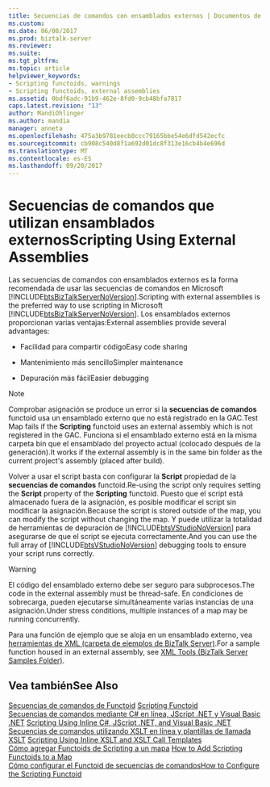 ```yaml
---
title: Secuencias de comandos con ensamblados externos | Documentos de Microsoft
ms.custom: 
ms.date: 06/08/2017
ms.prod: biztalk-server
ms.reviewer: 
ms.suite: 
ms.tgt_pltfrm: 
ms.topic: article
helpviewer_keywords:
- Scripting functoids, warnings
- Scripting functoids, external assemblies
ms.assetid: 0bdf6adc-91b9-462e-8fd0-9cb48bfa7817
caps.latest.revision: "13"
author: MandiOhlinger
ms.author: mandia
manager: anneta
ms.openlocfilehash: 475a3b9781eecb0ccc79165bbe54e6dfd542ecfc
ms.sourcegitcommit: cb908c540d8f1a692d01dc8f313e16cb4b4e696d
ms.translationtype: MT
ms.contentlocale: es-ES
ms.lasthandoff: 09/20/2017
---
```

# <a name="scripting-using-external-assemblies"></a><span data-ttu-id="19cb7-102">Secuencias de comandos que utilizan ensamblados externos</span><span class="sxs-lookup"><span data-stu-id="19cb7-102">Scripting Using External Assemblies</span></span>
<span data-ttu-id="19cb7-103">Las secuencias de comandos con ensamblados externos es la forma recomendada de usar las secuencias de comandos en Microsoft [!INCLUDE[btsBizTalkServerNoVersion](../includes/btsbiztalkservernoversion-md.md)].</span><span class="sxs-lookup"><span data-stu-id="19cb7-103">Scripting with external assemblies is the preferred way to use scripting in Microsoft [!INCLUDE[btsBizTalkServerNoVersion](../includes/btsbiztalkservernoversion-md.md)].</span></span> <span data-ttu-id="19cb7-104">Los ensamblados externos proporcionan varias ventajas:</span><span class="sxs-lookup"><span data-stu-id="19cb7-104">External assemblies provide several advantages:</span></span>  
  
-   <span data-ttu-id="19cb7-105">Facilidad para compartir código</span><span class="sxs-lookup"><span data-stu-id="19cb7-105">Easy code sharing</span></span>  
  
-   <span data-ttu-id="19cb7-106">Mantenimiento más sencillo</span><span class="sxs-lookup"><span data-stu-id="19cb7-106">Simpler maintenance</span></span>  
  
-   <span data-ttu-id="19cb7-107">Depuración más fácil</span><span class="sxs-lookup"><span data-stu-id="19cb7-107">Easier debugging</span></span>  
  
> [!NOTE]
>  <span data-ttu-id="19cb7-108">Comprobar asignación se produce un error si la **secuencias de comandos** functoid usa un ensamblado externo que no está registrado en la GAC.</span><span class="sxs-lookup"><span data-stu-id="19cb7-108">Test Map fails if the **Scripting** functoid uses an external assembly which is not registered in the GAC.</span></span> <span data-ttu-id="19cb7-109">Funciona si el ensamblado externo está en la misma carpeta bin que el ensamblado del proyecto actual (colocado después de la generación).</span><span class="sxs-lookup"><span data-stu-id="19cb7-109">It works if the external assembly is in the same bin folder as the current project's assembly (placed after build).</span></span>  
  
 <span data-ttu-id="19cb7-110">Volver a usar el script basta con configurar la **Script** propiedad de la **secuencias de comandos** functoid.</span><span class="sxs-lookup"><span data-stu-id="19cb7-110">Re-using the script only requires setting the **Script** property of the **Scripting** functoid.</span></span> <span data-ttu-id="19cb7-111">Puesto que el script está almacenado fuera de la asignación, es posible modificar el script sin modificar la asignación.</span><span class="sxs-lookup"><span data-stu-id="19cb7-111">Because the script is stored outside of the map, you can modify the script without changing the map.</span></span> <span data-ttu-id="19cb7-112">Y puede utilizar la totalidad de herramientas de depuración de [!INCLUDE[btsVStudioNoVersion](../includes/btsvstudionoversion-md.md)] para asegurarse de que el script se ejecuta correctamente.</span><span class="sxs-lookup"><span data-stu-id="19cb7-112">And you can use the full array of [!INCLUDE[btsVStudioNoVersion](../includes/btsvstudionoversion-md.md)] debugging tools to ensure your script runs correctly.</span></span>  
  
> [!WARNING]
>  <span data-ttu-id="19cb7-113">El código del ensamblado externo debe ser seguro para subprocesos.</span><span class="sxs-lookup"><span data-stu-id="19cb7-113">The code in the external assembly must be thread-safe.</span></span> <span data-ttu-id="19cb7-114">En condiciones de sobrecarga, pueden ejecutarse simultáneamente varias instancias de una asignación.</span><span class="sxs-lookup"><span data-stu-id="19cb7-114">Under stress conditions, multiple instances of a map may be running concurrently.</span></span>  
  
 <span data-ttu-id="19cb7-115">Para una función de ejemplo que se aloja en un ensamblado externo, vea [herramientas de XML (carpeta de ejemplos de BizTalk Server)](../core/xml-tools-biztalk-server-samples-folder.md).</span><span class="sxs-lookup"><span data-stu-id="19cb7-115">For a sample function housed in an external assembly, see [XML Tools (BizTalk Server Samples Folder)](../core/xml-tools-biztalk-server-samples-folder.md).</span></span>  
  
## <a name="see-also"></a><span data-ttu-id="19cb7-116">Vea también</span><span class="sxs-lookup"><span data-stu-id="19cb7-116">See Also</span></span>  
 <span data-ttu-id="19cb7-117">[Secuencias de comandos de Functoid](../core/scripting-functoid.md) </span><span class="sxs-lookup"><span data-stu-id="19cb7-117">[Scripting Functoid](../core/scripting-functoid.md) </span></span>  
 <span data-ttu-id="19cb7-118">[Secuencias de comandos mediante C# en línea, JScript .NET y Visual Basic .NET](../core/scripting-using-inline-csharp-jscript-net-and-visual-basic-net.md) </span><span class="sxs-lookup"><span data-stu-id="19cb7-118">[Scripting Using Inline C#, JScript .NET, and Visual Basic .NET](../core/scripting-using-inline-csharp-jscript-net-and-visual-basic-net.md) </span></span>  
 <span data-ttu-id="19cb7-119">[Secuencias de comandos utilizando XSLT en línea y plantillas de llamada XSLT](../core/scripting-using-inline-xslt-and-xslt-call-templates.md) </span><span class="sxs-lookup"><span data-stu-id="19cb7-119">[Scripting Using Inline XSLT and XSLT Call Templates](../core/scripting-using-inline-xslt-and-xslt-call-templates.md) </span></span>  
 <span data-ttu-id="19cb7-120">[Cómo agregar Functoids de Scripting a un mapa](../core/how-to-add-scripting-functoids-to-a-map.md) </span><span class="sxs-lookup"><span data-stu-id="19cb7-120">[How to Add Scripting Functoids to a Map](../core/how-to-add-scripting-functoids-to-a-map.md) </span></span>  
 [<span data-ttu-id="19cb7-121">Cómo configurar el Functoid de secuencias de comandos</span><span class="sxs-lookup"><span data-stu-id="19cb7-121">How to Configure the Scripting Functoid</span></span>](../core/how-to-configure-the-scripting-functoid.md)
